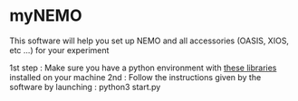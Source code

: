 # myNEMO

This software will help you set up NEMO and all accessories (OASIS, XIOS, etc ...) for your experiment

1st step : Make sure you have a python environment with [these libraries](environment.yml) installed on your machine
2nd : Follow the instructions given by the software by launching : python3 start.py
